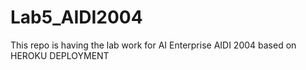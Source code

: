 # Lab5_AIDI2004
This repo is having the lab work for AI Enterprise AIDI 2004 based on HEROKU DEPLOYMENT
